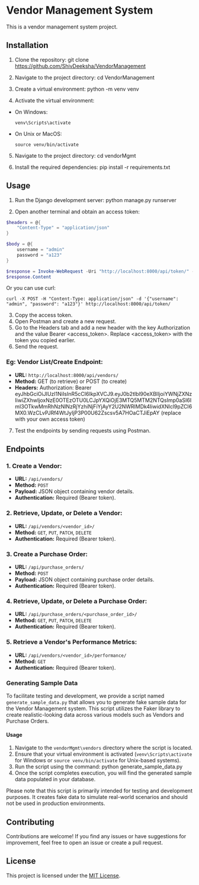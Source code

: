 # Vendor Management System

This is a vendor management system project.

## Installation

1. Clone the repository:
git clone https://github.com/ShivDeeksha/VendorManagement


2. Navigate to the project directory:
cd VendorManagement


3. Create a virtual environment:
python -m venv venv


4. Activate the virtual environment:
- On Windows:
  ```
  venv\Scripts\activate
  ```
- On Unix or MacOS:
  ```
  source venv/bin/activate
  ```

5. Navigate to the project directory:
cd vendorMgmt

6. Install the required dependencies:
pip install -r requirements.txt


## Usage

1. Run the Django development server:
python manage.py runserver


2. Open another terminal and obtain an access token:

```powershell
$headers = @{
    "Content-Type" = "application/json"
}

$body = @{
    username = "admin"
    password = "a123"
}

$response = Invoke-WebRequest -Uri "http://localhost:8000/api/token/" -Method Post -Headers $headers -Body ($body | ConvertTo-Json)
$response.Content
```
Or you can use curl:
```
curl -X POST -H "Content-Type: application/json" -d '{"username": "admin", "password": "a123"}' http://localhost:8000/api/token/
```
3. Copy the access token.
4. Open Postman and create a new request.
5. Go to the Headers tab and add a new header with the key Authorization and the value Bearer <access_token>. Replace <access_token> with the token you copied earlier.
6. Send the request.
### Eg: Vendor List/Create Endpoint:
- **URL:** `http://localhost:8000/api/vendors/`
- **Method:** GET (to retrieve) or POST (to create)
- **Headers:** 
Authorization: Bearer eyJhbGciOiJIUzI1NiIsInR5cCI6IkpXVCJ9.eyJ0b2tlbl90eXBlIjoiYWNjZXNzIiwiZXhwIjoxNzE0OTEzOTU0LCJpYXQiOjE3MTQ5MTM2NTQsImp0aSI6ImI3OTkwMmRhNzNlNzRjYzhiNjFiYjAyY2U2NWRlMDk4IiwidXNlcl9pZCI6MX0.WzCLvPJRf4WtJyIjP3P00U62Zscsv5A7HOaCTJiEpAY
(replace with your own access token)
7. Test the endpoints by sending requests using Postman.

## Endpoints

### 1. Create a Vendor:
   - **URL:** `/api/vendors/`
   - **Method:** `POST`
   - **Payload:** JSON object containing vendor details.
   - **Authentication:** Required (Bearer token).

### 2. Retrieve, Update, or Delete a Vendor:
   - **URL:** `/api/vendors/<vendor_id>/`
   - **Method:** `GET`, `PUT`, `PATCH`, `DELETE`
   - **Authentication:** Required (Bearer token).

### 3. Create a Purchase Order:
   - **URL:** `/api/purchase_orders/`
   - **Method:** `POST`
   - **Payload:** JSON object containing purchase order details.
   - **Authentication:** Required (Bearer token).

### 4. Retrieve, Update, or Delete a Purchase Order:
   - **URL:** `/api/purchase_orders/<purchase_order_id>/`
   - **Method:** `GET`, `PUT`, `PATCH`, `DELETE`
   - **Authentication:** Required (Bearer token).

### 5. Retrieve a Vendor's Performance Metrics:
   - **URL:** `/api/vendors/<vendor_id>/performance/`
   - **Method:** `GET`
   - **Authentication:** Required (Bearer token).

### Generating Sample Data

To facilitate testing and development, we provide a script named `generate_sample_data.py` that allows you to generate fake sample data for the Vendor Management system. This script utilizes the Faker library to create realistic-looking data across various models such as Vendors and Purchase Orders.

#### Usage

1. Navigate to the `vendorMgmt\vendors` directory where the script is located.
2. Ensure that your virtual environment is activated (`venv\Scripts\activate` for Windows or `source venv/bin/activate` for Unix-based systems).
3. Run the script using the command:
python generate_sample_data.py
4. Once the script completes execution, you will find the generated sample data populated in your database.

Please note that this script is primarily intended for testing and development purposes. It creates fake data to simulate real-world scenarios and should not be used in production environments.
## Contributing

Contributions are welcome! If you find any issues or have suggestions for improvement, feel free to open an issue or create a pull request.

## License

This project is licensed under the [MIT License](LICENSE).
